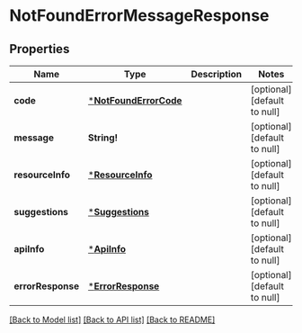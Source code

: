 # NotFoundErrorMessageResponse

## Properties
Name | Type | Description | Notes
------------ | ------------- | ------------- | -------------
**code** | [***NotFoundErrorCode**](NotFoundErrorCode.md) |  | [optional] [default to null]
**message** | **String!** |  | [optional] [default to null]
**resourceInfo** | [***ResourceInfo**](ResourceInfo.md) |  | [optional] [default to null]
**suggestions** | [***Suggestions**](Suggestions.md) |  | [optional] [default to null]
**apiInfo** | [***ApiInfo**](APIInfo.md) |  | [optional] [default to null]
**errorResponse** | [***ErrorResponse**](ErrorResponse.md) |  | [optional] [default to null]

[[Back to Model list]](../README.md#documentation-for-models) [[Back to API list]](../README.md#documentation-for-api-endpoints) [[Back to README]](../README.md)


